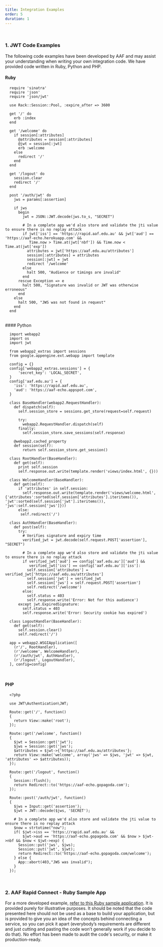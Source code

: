 ```yaml
---
title: Integration Examples
order: 5
duration: 1
---
```

<br>

### 1. **JWT Code Examples**
The following code examples have been developed by AAF and may assist your understanding when writing your own 
integration code. We have provided code written in Ruby, Python and PHP.

#### Ruby

```shell
  require 'sinatra'
  require 'json'
  require 'json/jwt'
   
  use Rack::Session::Pool, :expire_after => 3600
   
  get '/' do
    erb :index
  end
   
  get '/welcome' do
    if session[:attributes]
      @attributes = session[:attributes]
      @jwt = session[:jwt]
      erb :welcome
    else
      redirect '/'
    end
  end
   
  get '/logout' do
    session.clear
    redirect '/'
  end
   
  post '/auth/jwt' do
    jws = params[:assertion]
   
    if jws
      begin
        jwt = JSON::JWT.decode(jws.to_s, "SECRET")
   
        # In a complete app we'd also store and validate the jti value to ensure there is no replay attack
        if jwt['iss'] == 'https://rapid.aaf.edu.au' && jwt['aud'] == 'https://aaf-echo.herokuapp.com' && 
           Time.now > Time.at(jwt['nbf']) && Time.now < Time.at(jwt['exp'])
          attributes = jwt['https://aaf.edu.au/attributes']
          session[:attributes] = attributes
          session[:jwt] = jwt
          redirect '/welcome'
        else
          halt 500, "Audience or timings are invalid"
        end
      rescue Exception => e
        halt 500, "Signature was invalid or JWT was otherwise erroneous"
      end
    else
      halt 500, "JWS was not found in request"
    end
  end
```

<br>
#### Python

```shell
  import webapp2
  import os
  import jwt
  
  from webapp2_extras import sessions
  from google.appengine.ext.webapp import template
  
  config = {}
  config['webapp2_extras.sessions'] = {
      'secret_key': 'LOCAL_SECRET',
  }
  config['aaf.edu.au'] = {
    'iss': 'https://rapid.aaf.edu.au',
    'aud': 'https://aaf-echo.appspot.com',
  }
  
  class BaseHandler(webapp2.RequestHandler):
    def dispatch(self):
      self.session_store = sessions.get_store(request=self.request)
  
      try:
        webapp2.RequestHandler.dispatch(self)
      finally:
        self.session_store.save_sessions(self.response)
  
    @webapp2.cached_property
    def session(self):
        return self.session_store.get_session()
  
  class RootHandler(BaseHandler):
    def get(self):
      print self.session
      self.response.out.write(template.render('views/index.html', {}))
  
  class WelcomeHandler(BaseHandler):
    def get(self):
      if 'attributes' in self.session:
        self.response.out.write(template.render('views/welcome.html', {'attributes':sorted(self.session['attributes'].iteritems()), 'jwt':sorted(self.session['jwt'].iteritems()), 'jws':self.session['jws']}))
      else:
       self.redirect('/')
  
  class AuthHandler(BaseHandler):
    def post(self):
      try:
        # Verifies signature and expiry time
        verified_jwt = jwt.decode(self.request.POST['assertion'], "SECRET")
        
        # In a complete app we'd also store and validate the jti value to ensure there is no replay attack
        if verified_jwt['aud'] == config['aaf.edu.au']['aud'] &&
           verified_jwt['iss'] == config['aaf.edu.au']['iss']:
          self.session['attributes'] = verified_jwt['https://aaf.edu.au/attributes']
          self.session['jwt'] = verified_jwt
          self.session['jws'] = self.request.POST['assertion']
          self.redirect('/welcome')
        else:
          self.status = 403
          self.response.write('Error: Not for this audience')
      except jwt.ExpiredSignature:
        self.status = 403
        self.response.write('Error: Security cookie has expired')
  
  class LogoutHandler(BaseHandler):
    def get(self):
      self.session.clear()
      self.redirect('/')
  
  app = webapp2.WSGIApplication([
    (r'/', RootHandler),
    (r'/welcome', WelcomeHandler),
    (r'/auth/jwt', AuthHandler),
    (r'/logout', LogoutHandler),
  ], config=config)
```

<br>

#### PHP

```shell
  <?php
  
  use JWT\Authentication\JWT;
  
  Route::get('/', function()
  {
    return View::make('root');
  });
  
  Route::get('/welcome', function()
  {
    $jwt = Session::get('jwt');
    $jws = Session::get('jws');
    $attributes = $jwt->{'https://aaf.edu.au/attributes'};
    return View::make('welcome', array('jws' => $jws, 'jwt' => $jwt, 'attributes' => $attributes));
  });
  
  Route::get('/logout', function()
  {
    Session::flush();
    return Redirect::to('https://aaf-echo.gopagoda.com');
  });
  
  Route::post('/auth/jwt', function()
  {
    $jws = Input::get('assertion');
    $jwt = JWT::decode($jws, 'SECRET');
  
    # In a complete app we'd also store and validate the jti value to ensure there is no replay attack
    $now = strtotime("now");
    if( $jwt->iss == 'https://rapid.aaf.edu.au' && 
        $jwt->aud == 'https://aaf-echo.gopagoda.com' && $now > $jwt->nbf && $now < $jwt->exp) {
      Session::put('jws', $jws);
      Session::put('jwt', $jwt);
      return Redirect::to('https://aaf-echo.gopagoda.com/welcome');
    } else {
      App::abort(403,"JWS was invalid");
    }
  });
```

<br>

### 2. AAF Rapid Connect - Ruby Sample App
For a more developed example, [refer to this Ruby sample application](https://github.com/ausaccessfed/rapidconnect-sample-ruby). It is provided purely for illustrative
purposes. It should be noted that the code presented here should not be used as a base to build your application, but is provided to give you an idea of the concepts behind connecting a service, so you can pick it apart (everybody’s requirements are different and just cutting and pasting the code won’t generally work if you decide to do that). No effort has been made to audit the code's security, or make it production-ready.

